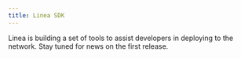 ```yaml
---
title: Linea SDK
---
```


Linea is building a set of tools to assist developers in deploying to the network. Stay tuned for news on the first release.
